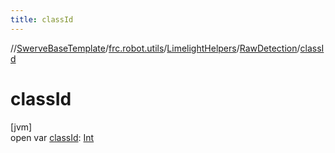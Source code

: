 ```yaml
---
title: classId
---
```

//[SwerveBaseTemplate](../../../../index.html)/[frc.robot.utils](../../index.html)/[LimelightHelpers](../index.html)/[RawDetection](index.html)/[classId](class-id.html)



# classId



[jvm]\
open var [classId](class-id.html): [Int](https://kotlinlang.org/api/latest/jvm/stdlib/kotlin/-int/index.html)





